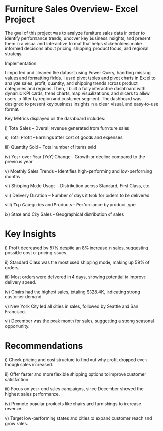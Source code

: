 # Furniture Sales Overview- Excel Project
The goal of this project was to analyze furniture sales data in order to identify performance trends, uncover key business insights, and present them in a visual and interactive format that helps stakeholders make informed decisions about pricing, shipping, product focus, and regional strategy.

Implementation

I imported and cleaned the dataset using Power Query, handling missing values and formatting fields. I used pivot tables and pivot charts in Excel to analyze sales, profit, quantity, and shipping trends across product categories and regions. Then, I built a fully interactive dashboard with dynamic KPI cards, trend charts, map visualizations, and slicers to allow users to filter by region and customer segment. The dashboard was designed to present key business insights in a clear, visual, and easy-to-use format.

 Key Metrics displayed on the dashboard includes:

i) Total Sales – Overall revenue generated from furniture sales

ii) Total Profit – Earnings after cost of goods and expenses

iii) Quantity Sold – Total number of items sold

iv) Year-over-Year (YoY) Change – Growth or decline compared to the previous year

v) Monthly Sales Trends – Identifies high-performing and low-performing months

vi) Shipping Mode Usage – Distribution across Standard, First Class, etc.

vii) Delivery Duration – Number of days it took for orders to be delivered

viii) Top Categories and Products – Performance by product type

ix) State and City Sales – Geographical distribution of sales 

# Key Insights

i) Profit decreased by 57% despite an 8% increase in sales, suggesting possible cost or pricing issues.

ii) Standard Class was the most used shipping mode, making up 59% of orders.

iii) Most orders were delivered in 4 days, showing potential to improve delivery speed. 
 
iv) Chairs had the highest sales, totaling $328.4K, indicating strong customer demand.

v) New York City led all cities in sales, followed by Seattle and San Francisco.

vi) December was the peak month for sales, suggesting a strong seasonal opportunity.

# Recommendations

i) Check pricing and cost structure to find out why profit dropped even though sales increased.

ii) Offer faster and more flexible shipping options to improve customer satisfaction. 

iii) Focus on year-end sales campaigns, since December showed the highest sales performance. 

iv) Promote popular products like chairs and furnishings to increase revenue.

v) Target low-performing states and cities to expand customer reach and grow sales.
